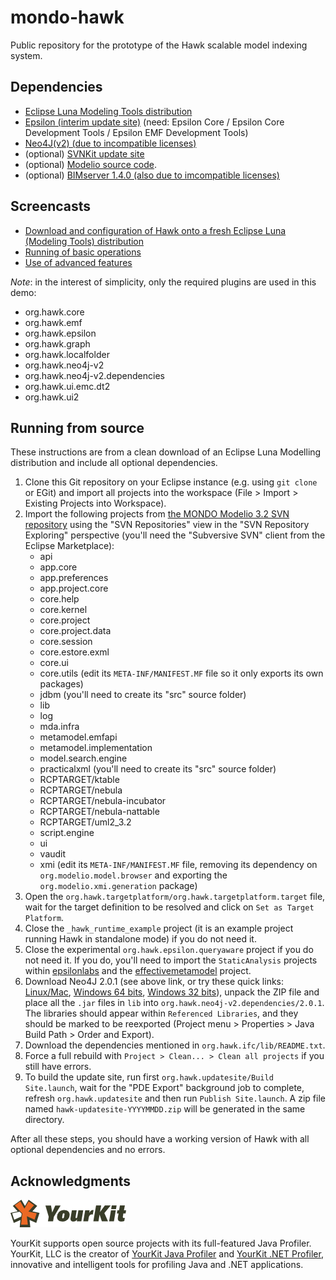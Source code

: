 mondo-hawk
==========

Public repository for the prototype of the Hawk scalable model indexing system.

Dependencies
------------

* [Eclipse Luna Modeling Tools distribution](https://eclipse.org/downloads/index-developer.php)
* [Epsilon (interim update site)](http://download.eclipse.org/epsilon/interim/) (need: Epsilon Core / Epsilon Core Development Tools / Epsilon EMF Development Tools)
* [Neo4J(v2) (due to incompatible licenses)](http://neo4j.com/download/other-releases/)
* (optional) [SVNKit update site](http://eclipse.svnkit.com/1.8.x)
* (optional) [Modelio source code](https://opensourceprojects.eu/svn/p/mondo/code/trunk/modelio).
* (optional) [BIMserver 1.4.0 (also due to imcompatible licenses)](http://bimserver.org/)

Screencasts
-----------

* [Download and configuration of Hawk onto a fresh Eclipse Luna (Modeling Tools) distribution](https://www.youtube.com/watch?v=d_DqR-0v_4s)
* [Running of basic operations](https://www.youtube.com/watch?v=hQbkA0jmBTY)
* [Use of advanced features](https://www.youtube.com/watch?v=pGL2-lJ0HAg)

*Note*: in the interest of simplicity, only the required plugins are used in this demo:

* org.hawk.core
* org.hawk.emf
* org.hawk.epsilon
* org.hawk.graph
* org.hawk.localfolder
* org.hawk.neo4j-v2
* org.hawk.neo4j-v2.dependencies
* org.hawk.ui.emc.dt2
* org.hawk.ui2

Running from source
-------------------

These instructions are from a clean download of an Eclipse Luna Modelling distribution and include all optional dependencies.

1. Clone this Git repository on your Eclipse instance (e.g. using `git clone` or EGit) and import all projects into the workspace (File > Import > Existing Projects into Workspace).
2. Import the following projects from [the MONDO Modelio 3.2 SVN repository](https://opensourceprojects.eu/svn/p/mondo/code/trunk/modelio) using the "SVN Repositories" view in the "SVN Repository Exploring" perspective (you'll need the "Subversive SVN" client from the Eclipse Marketplace):
    * api
    * app.core
    * app.preferences
    * app.project.core
    * core.help
    * core.kernel
    * core.project
    * core.project.data
    * core.session
    * core.estore.exml
    * core.ui
    * core.utils (edit its `META-INF/MANIFEST.MF` file so it only exports its own packages)
    * jdbm (you'll need to create its "src" source folder)
    * lib
    * log
    * mda.infra
    * metamodel.emfapi
    * metamodel.implementation
    * model.search.engine
    * practicalxml (you'll need to create its "src" source folder)
    * RCPTARGET/ktable
    * RCPTARGET/nebula
    * RCPTARGET/nebula-incubator
    * RCPTARGET/nebula-nattable
    * RCPTARGET/uml2_3.2
    * script.engine
    * ui
    * vaudit
    * xmi (edit its `META-INF/MANIFEST.MF` file, removing its dependency on `org.modelio.model.browser` and exporting the `org.modelio.xmi.generation` package)
4. Open the `org.hawk.targetplatform/org.hawk.targetplatform.target` file, wait for the target definition to be resolved and click on `Set as Target Platform`.
5. Close the `_hawk_runtime_example` project (it is an example project running Hawk in standalone mode) if you do not need it.
6. Close the experimental `org.hawk.epsilon.queryaware` project if you do not need it. If you do, you'll need to import the `StaticAnalysis` projects within [epsilonlabs](https://github.com/epsilonlabs/epsilonlabs) and the [effectivemetamodel](https://github.com/wrwei/org.eclipse.epsilon.labs.effectivemetamodel) project.
7. Download Neo4J 2.0.1 (see above link, or try these quick links: [Linux/Mac](http://info.neotechnology.com/download-thanks.html?edition=community&release=2.0.1&flavour=unix), [Windows 64 bits](http://info.neotechnology.com/download-thanks.html?edition=community&release=2.0.1&architecture=x64), [Windows 32 bits](http://info.neotechnology.com/download-thanks.html?edition=community&release=2.0.1&architecture=x32)), unpack the ZIP file and place all the `.jar` files in `lib` into `org.hawk.neo4j-v2.dependencies/2.0.1`. The libraries should appear within `Referenced Libraries`, and they should be marked to be reexported (Project menu > Properties > Java Build Path > Order and Export).
8. Download the dependencies mentioned in `org.hawk.ifc/lib/README.txt`.
9. Force a full rebuild with `Project > Clean... > Clean all projects` if you still have errors.
10. To build the update site, run first `org.hawk.updatesite/Build Site.launch`, wait for the "PDE Export" background job to complete, refresh `org.hawk.updatesite` and then run `Publish Site.launch`. A zip file named `hawk-updatesite-YYYYMMDD.zip` will be generated in the same directory.

After all these steps, you should have a working version of Hawk with all optional dependencies and no errors.

Acknowledgments
---------------

![YourKit logo](yklogo.png)

YourKit supports open source projects with its full-featured Java Profiler. YourKit, LLC is the creator of [YourKit Java Profiler](https://www.yourkit.com/java/profiler/index.jsp) and [YourKit .NET Profiler](https://www.yourkit.com/.net/profiler/index.jsp), innovative and intelligent tools for profiling Java and .NET applications.